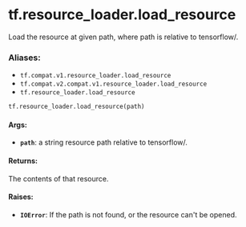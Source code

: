 <div itemscope itemtype="http://developers.google.com/ReferenceObject">
<meta itemprop="name" content="tf.resource_loader.load_resource" />
<meta itemprop="path" content="Stable" />
</div>

# tf.resource_loader.load_resource

Load the resource at given path, where path is relative to tensorflow/.

### Aliases:

* `tf.compat.v1.resource_loader.load_resource`
* `tf.compat.v2.compat.v1.resource_loader.load_resource`
* `tf.resource_loader.load_resource`

``` python
tf.resource_loader.load_resource(path)
```

<!-- Placeholder for "Used in" -->


#### Args:


* <b>`path`</b>: a string resource path relative to tensorflow/.


#### Returns:

The contents of that resource.



#### Raises:


* <b>`IOError`</b>: If the path is not found, or the resource can't be opened.